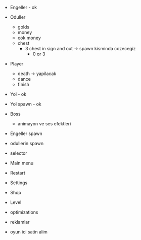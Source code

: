 * Engeller - ok
* Oduller 
  * golds
  * money
  * cok money
  * chest
    * 3 chest in sign and out -> spawn kisminda cozecegiz
      * 0 or 3
      
* Player
  * death -> yapilacak
  * dance 
  * finish 
  
* Yol - ok
* Yol spawn - ok

* Boss 
  * animayon ve ses efektleri 

* Engeller spawn
* odullerin spawn

* selector
* Main menu
* Restart
* Settings
* Shop
* Level
* optimizations
* reklamlar
* oyun ici satin alim

